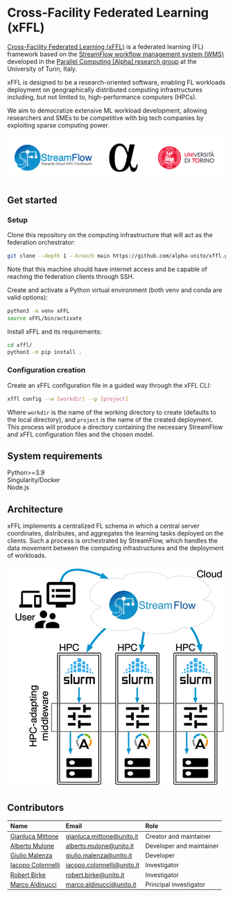# Cross-Facility Federated Learning (xFFL)

[Cross-Facility Federated Learning (xFFL)](https://hpc4ai.unito.it/hpc-federation/) is a federated learning (FL) framework based on the [StreamFlow workflow management system (WMS)](https://streamflow.di.unito.it) developed in the [Parallel Computing \[Alpha\] research group](https://alpha.di.unito.it) at the University of Turin, Italy.

xFFL is designed to be a research-oriented software, enabling FL workloads deployment on geographically distributed computing infrastructures including, but not limited to, high-performance computers (HPCs).

We aim to democratize extensive ML workload development, allowing researchers and SMEs to be competitive with big tech companies by exploiting sparse computing power.

![University of Turin logo](figures/logos.png)



## Get started

### Setup
Clone this repository on the computing infrastructure that will act as the federation orchestrator:
```bash
git clone --depth 1 --branch main https://github.com/alpha-unito/xffl.git
```
Note that this machine should have internet access and be capable of reaching the federation clients through SSH.

Create and activate a Python virtual environment (both venv and conda are valid options):
```bash
python3 -m venv xFFL
source xFFL/bin/activate
```

Install xFFL and its requirements:
```bash
cd xffl/
python3 -m pip install .
```

### Configuration creation
Create an xFFL configuration file in a guided way through the xFFL CLI:
```bash
xffl config --w [workdir] --p [project]
```
Where `workdir` is the name of the working directory to create (defaults to the local directory), and `project` is the name of the created deployment.
This process will produce a directory containing the necessary StreamFlow and xFFL configuration files and the chosen model.



## System requirements

Python>=3.9  
Singularity/Docker  
Node.js


## Architecture

xFFL implements a centralized FL schema in which a central server coordinates, distributes, and aggregates the learning tasks deployed on the clients. Such a process is orchestrated by StreamFlow, which handles the data movement between the computing infrastructures and the deployment of workloads.

![xFFL](figures/xffl.png)



## Contributors

| Name                                                               | Email                        | Role                     |
|:-------------------------------------------------------------------|:-----------------------------|:-------------------------|
| [Gianluca Mittone](https://alpha.di.unito.it/gianluca-mittone/)    | <gianluca.mittone@unito.it>  | Creator and maintainer   |
| [Alberto Mulone](https://alpha.di.unito.it/alberto-mulone/)        | <alberto.mulone@unito.it>    | Developer and maintainer |
| [Giulio Malenza](https://alpha.di.unito.it/giulio-malenza/)        | <giulio.malenza@unito.it>    | Developer                |
| [Iacopo Colonnelli](https://alpha.di.unito.it/iacopo-colonnelli/)  | <iacopo.colonnelli@unito.it> | Investigator             | 
| [Robert Birke](https://alpha.di.unito.it/robert-rene-maria-birke/) | <robert.birke@unito.it>      | Investigator             |   
| [Marco Aldinucci](https://alpha.di.unito.it/marco-aldinucci/)      | <marco.aldinucci@unito.it>   | Principal investigator   |
